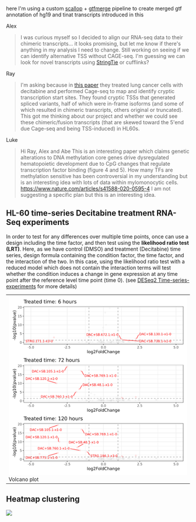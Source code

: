 here I'm using a custom [scallop](https://github.com/Kingsford-Group/scallop) + [gtfmerge](https://github.com/Kingsford-Group/rnaseqtools#gtfmerge) pipeline to create merged gtf annotation of hg19 and tinat transcripts introduced in this 

Alex
> I was curious myself so I decided to align our RNA-seq data to their chimeric transcripts... it looks promising, but let me know if there's anything in my analysis I need to change. Still working on seeing if we can identify alternative TSS without CAGE-seq. 
I'm guessing we can look for novel transcripts using [StringTie](https://ccb.jhu.edu/software/stringtie/) or cufflinks?

Ray
> I'm asking because in [this paper](https://www.nature.com/articles/ng.3889) they treated lung cancer cells with decitabine and performed Cage-seq to map and identify cryptic transcription start sites. They found cryptic TSSs that generated spliced variants, half of which were in-frame isoforms (and some of which resulted in chimeric transcripts, others original or truncated). This got me thinking about our project and whether we could see these chimeric/fusion transcripts (that are skewed toward the 5'end due Cage-seq and being TSS-induced) in HL60s.  


Luke
> Hi Ray, Alex and Abe
This is an interesting paper which claims genetic alterations to DNA methylation core genes drive dysregulated hematopoietic development due to CpG changes that regulate transcription factor binding (figure 4 and 5). How many TFs are methylation sensitive has been controversial in my understanding but is an interesting idea with lots of data within mylomonocytic cells. https://www.nature.com/articles/s41588-020-0595-4
I am not suggesting a specific plan but this is an interesting idea.

## HL-60 time-series Decitabine treatment RNA-Seq experiments
In order to test for any differences over multiple time points, once can use a design including the time factor, and then test using the **likelihood ratio test (LRT)**. Here, as we have control (DMSO) and treatment (Decitabine) time series, design formula containing the condition factor, the time factor, and the interaction of the two. In this case, using the likelihood ratio test with a reduced model which does not contain the interaction terms will test whether the condition induces a change in gene expression at any time point after the reference level time point (time 0).
(see [DESeq2 Time-series-experiments](http://bioconductor.org/packages/devel/bioc/vignettes/DESeq2/inst/doc/DESeq2.html#time-series-experiments) for more details)
<table>
  <tr>
    <td><img src=Volcano_plot.png width='500'>
    Volcano plot
  <tr>
<table>

## Heatmap clustering
<img src=plots/Heatmap_clustering.png width='500'>

